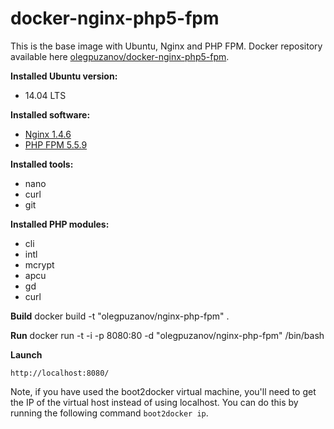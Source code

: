 docker-nginx-php5-fpm
==================

This is the base image with Ubuntu, Nginx and PHP FPM. Docker repository available here [olegpuzanov/docker-nginx-php5-fpm](https://registry.hub.docker.com/u/olegpuzanov/docker-nginx-php5).

**Installed Ubuntu version:**
- 14.04 LTS

**Installed software:**
- [Nginx 1.4.6](http://nginx.org/)
- [PHP FPM 5.5.9](http://www.php.net)

**Installed tools:**
- nano
- curl
- git

**Installed PHP modules:**
- cli
- intl
- mcrypt
- apcu
- gd
- curl

**Build**
	docker build -t "olegpuzanov/nginx-php-fpm" .

**Run**
	docker run -t -i -p 8080:80 -d "olegpuzanov/nginx-php-fpm" /bin/bash

**Launch**

	http://localhost:8080/

Note, if you have used the boot2docker virtual machine, you'll need to get the IP of the virtual host instead of using localhost. You can do this by running the following command `boot2docker ip`.